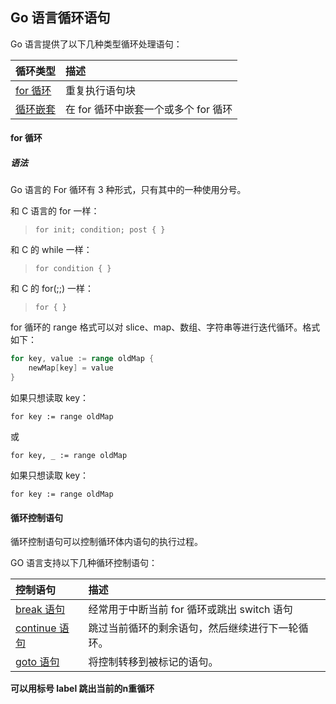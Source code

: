 ## Go 语言循环语句

Go 语言提供了以下几种类型循环处理语句：

| 循环类型                                                   | 描述                                 |
| :--------------------------------------------------------- | :----------------------------------- |
| [for 循环](https://www.runoob.com/go/go-for-loop.html)     | 重复执行语句块                       |
| [循环嵌套](https://www.runoob.com/go/go-nested-loops.html) | 在 for 循环中嵌套一个或多个 for 循环 |

#### for 循环

##### 语法

Go 语言的 For 循环有 3 种形式，只有其中的一种使用分号。

和 C 语言的 for 一样：

> `for init; condition; post { }`

和 C 的 while 一样：

> `for condition { }`

和 C 的 for(;;) 一样：

>`for { }`

for 循环的 range 格式可以对 slice、map、数组、字符串等进行迭代循环。格式如下：

```go
for key, value := range oldMap {
    newMap[key] = value
}
```

如果只想读取 key：

`for key := range oldMap`

或

`for key, _ := range oldMap`

如果只想读取 key：

`for key := range oldMap`

#### 循环控制语句

循环控制语句可以控制循环体内语句的执行过程。

GO 语言支持以下几种循环控制语句：

| 控制语句                                                     | 描述                                             |
| :----------------------------------------------------------- | :----------------------------------------------- |
| [break 语句](https://www.runoob.com/go/go-break-statement.html) | 经常用于中断当前 for 循环或跳出 switch 语句      |
| [continue 语句](https://www.runoob.com/go/go-continue-statement.html) | 跳过当前循环的剩余语句，然后继续进行下一轮循环。 |
| [goto 语句](https://www.runoob.com/go/go-goto-statement.html) | 将控制转移到被标记的语句。                       |

**可以用标号 label 跳出当前的n重循环**